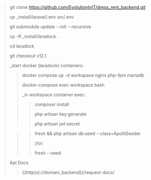 >git clone https://github.com/EvolutionInIT/dress_rent_backend.git

>
> cp _install/laravel/.env src/.env
> 
>git submodule update --init --recursive
>
>cp -R _install/laradock .
>
> cd laradock
> 
> git checkout v12.1
>
> _start docker (laradock) containers:
>> docker compose up -d workspace nginx php-fpm mariadb
>> 
>> docker-compose exec workspace bash
>>
>> _in workspace container exec:
>>> composer install
>>>
>>> php artisan key:generate
>>>
>>> php artisan jwt:secret
> 
>>> fresh && php artisan db:seed --class=ApoltiSeeder
>>>
>>> //or:
>>>
>>> fresh --seed 
> 
> Api Docs
>> {{http(s)://domain_backend}}/request-docs/